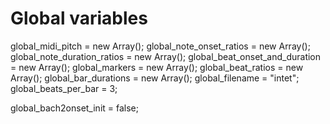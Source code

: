 # Global variables

global_midi_pitch = new Array();
global_note_onset_ratios = new Array();
global_note_duration_ratios = new Array();
global_beat_onset_and_duration = new Array();
global_markers = new Array();
global_beat_ratios = new Array();
global_bar_durations = new Array();
global_filename = "intet";
global_beats_per_bar = 3;

global_bach2onset_init = false;